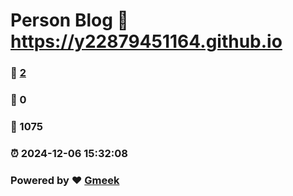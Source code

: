 # Person Blog :link: https://y22879451164.github.io 
### :page_facing_up: [2](https://y22879451164.github.io/tag.html) 
### :speech_balloon: 0 
### :hibiscus: 1075 
### :alarm_clock: 2024-12-06 15:32:08 
### Powered by :heart: [Gmeek](https://github.com/Meekdai/Gmeek)
